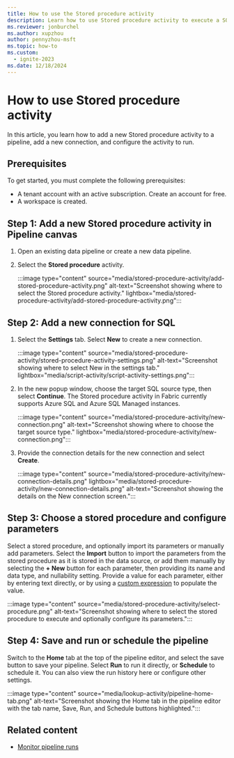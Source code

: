 ```yaml
---
title: How to use the Stored procedure activity
description: Learn how to use Stored procedure activity to execute a SQL stored procedure with Microsoft Fabric.
ms.reviewer: jonburchel
ms.author: xupzhou
author: pennyzhou-msft
ms.topic: how-to
ms.custom:
  - ignite-2023
ms.date: 12/18/2024
---
```


# How to use Stored procedure activity

In this article, you learn how to add a new Stored procedure activity to a pipeline, add a new connection, and configure the activity to run.

## Prerequisites

To get started, you must complete the following prerequisites:  

- A tenant account with an active subscription. Create an account for free.
- A workspace is created.

## Step 1: Add a new Stored procedure activity in Pipeline canvas

1. Open an existing data pipeline or create a new data pipeline.
1. Select the **Stored procedure** activity.

   :::image type="content" source="media/stored-procedure-activity/add-stored-procedure-activity.png" alt-text="Screenshot showing where to select the Stored procedure activity." lightbox="media/stored-procedure-activity/add-stored-procedure-activity.png":::

## Step 2: Add a new connection for SQL

1. Select the **Settings** tab. Select **New** to create a new connection.

   :::image type="content" source="media/stored-procedure-activity/stored-procedure-activity-settings.png" alt-text="Screenshot showing where to select New in the settings tab." lightbox="media/script-activity/script-activity-settings.png":::

2. In the new popup window, choose the target SQL source type, then select **Continue**. The Stored procedure activity in Fabric currently supports Azure SQL and Azure SQL Managed instances.

   :::image type="content" source="media/stored-procedure-activity/new-connection.png" alt-text="Screenshot showing where to choose the target source type." lightbox="media/stored-procedure-activity/new-connection.png":::

3. Provide the connection details for the new connection and select **Create**.

   :::image type="content" source="media/stored-procedure-activity/new-connection-details.png" lightbox="media/stored-procedure-activity/new-connection-details.png" alt-text="Screenshot showing the details on the New connection screen.":::

## Step 3: Choose a stored procedure and configure parameters

Select a stored procedure, and optionally import its parameters or manually add parameters. Select the **Import** button to import the parameters from the stored procedure as it is stored in the data source, or add them manually by selecting the **+ New** button for each parameter, then providing its name and data type, and nullability setting. Provide a value for each parameter, either by entering text directly, or by using a [custom expression](expression-language.md) to populate the value. 

:::image type="content" source="media/stored-procedure-activity/select-procedure.png" alt-text="Screenshot showing where to select the stored procedure to execute and optionally configure its parameters.":::

## Step 4: Save and run or schedule the pipeline

Switch to the **Home** tab at the top of the pipeline editor, and select the save button to save your pipeline. Select **Run** to run it directly, or **Schedule** to schedule it. You can also view the run history here or configure other settings.

:::image type="content" source="media/lookup-activity/pipeline-home-tab.png" alt-text="Screenshot showing the Home tab in the pipeline editor with the tab name, Save, Run, and Schedule buttons highlighted.":::

## Related content

- [Monitor pipeline runs](monitor-pipeline-runs.md)
